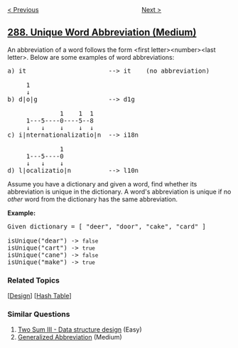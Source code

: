 <!--|This file generated by command(leetcode description); DO NOT EDIT.    |-->
<!--+----------------------------------------------------------------------+-->
<!--|@author    openset <openset.wang@gmail.com>                           |-->
<!--|@link      https://github.com/openset                                 |-->
<!--|@home      https://github.com/openset/leetcode                        |-->
<!--+----------------------------------------------------------------------+-->

[< Previous](https://github.com/openset/leetcode/tree/master/problems/find-the-duplicate-number "Find the Duplicate Number")
　　　　　　　　　　　　　　　　
[Next >](https://github.com/openset/leetcode/tree/master/problems/game-of-life "Game of Life")

## [288. Unique Word Abbreviation (Medium)](https://leetcode.com/problems/unique-word-abbreviation "单词的唯一缩写")

<p>An abbreviation of a word follows the form &lt;first letter&gt;&lt;number&gt;&lt;last letter&gt;. Below are some examples of word abbreviations:</p>

<pre>
a) it                      --&gt; it    (no abbreviation)

     1
     &darr;
b) d|o|g                   --&gt; d1g

              1    1  1
     1---5----0----5--8
     &darr;   &darr;    &darr;    &darr;  &darr;    
c) i|nternationalizatio|n  --&gt; i18n

              1
     1---5----0
&nbsp;    &darr;   &darr;    &darr;
d) l|ocalizatio|n          --&gt; l10n
</pre>

<p>Assume you have a dictionary and given a word, find whether its abbreviation is unique in the dictionary. A word&#39;s abbreviation is unique if no <i>other</i> word from the dictionary has the same abbreviation.</p>

<p><strong>Example:</strong></p>

<pre>
Given dictionary = [ &quot;deer&quot;, &quot;door&quot;, &quot;cake&quot;, &quot;card&quot; ]

isUnique(&quot;dear&quot;) -&gt; <code>false</code>
isUnique(&quot;cart&quot;) -&gt; <code>true</code>
isUnique(&quot;cane&quot;) -&gt; <code>false</code>
isUnique(&quot;make&quot;) -&gt; <code>true</code>
</pre>

### Related Topics
  [[Design](https://github.com/openset/leetcode/tree/master/tag/design/README.md)]
  [[Hash Table](https://github.com/openset/leetcode/tree/master/tag/hash-table/README.md)]

### Similar Questions
  1. [Two Sum III - Data structure design](https://github.com/openset/leetcode/tree/master/problems/two-sum-iii-data-structure-design) (Easy)
  1. [Generalized Abbreviation](https://github.com/openset/leetcode/tree/master/problems/generalized-abbreviation) (Medium)
